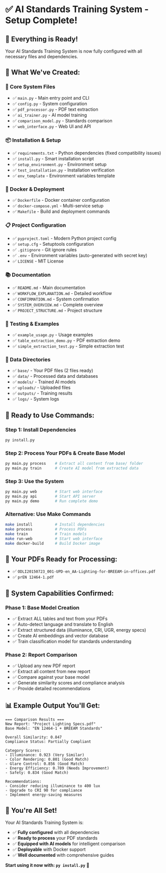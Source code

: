 # ✅ AI Standards Training System - Setup Complete!

## 🎉 **Everything is Ready!**

Your AI Standards Training System is now fully configured with all necessary files and dependencies.

## 📁 **What We've Created:**

### **🔧 Core System Files**
- ✅ `main.py` - Main entry point and CLI
- ✅ `config.py` - System configuration
- ✅ `pdf_processor.py` - PDF text extraction
- ✅ `ai_trainer.py` - AI model training
- ✅ `comparison_model.py` - Standards comparison
- ✅ `web_interface.py` - Web UI and API

### **📦 Installation & Setup**
- ✅ `requirements.txt` - Python dependencies (fixed compatibility issues)
- ✅ `install.py` - Smart installation script
- ✅ `setup_environment.py` - Environment setup
- ✅ `test_installation.py` - Installation verification
- ✅ `env_template` - Environment variables template

### **🐳 Docker & Deployment**
- ✅ `Dockerfile` - Docker container configuration
- ✅ `docker-compose.yml` - Multi-service setup
- ✅ `Makefile` - Build and deployment commands

### **📋 Project Configuration**
- ✅ `pyproject.toml` - Modern Python project config
- ✅ `setup.cfg` - Setuptools configuration
- ✅ `.gitignore` - Git ignore rules
- ✅ `.env` - Environment variables (auto-generated with secret key)
- ✅ `LICENSE` - MIT License

### **📚 Documentation**
- ✅ `README.md` - Main documentation
- ✅ `WORKFLOW_EXPLANATION.md` - Detailed workflow
- ✅ `CONFIRMATION.md` - System confirmation
- ✅ `SYSTEM_OVERVIEW.md` - Complete overview
- ✅ `PROJECT_STRUCTURE.md` - Project structure

### **🧪 Testing & Examples**
- ✅ `example_usage.py` - Usage examples
- ✅ `table_extraction_demo.py` - PDF extraction demo
- ✅ `simple_extraction_test.py` - Simple extraction test

### **📁 Data Directories**
- ✅ `base/` - Your PDF files (2 files ready)
- ✅ `data/` - Processed data and databases
- ✅ `models/` - Trained AI models
- ✅ `uploads/` - Uploaded files
- ✅ `outputs/` - Training results
- ✅ `logs/` - System logs

## 🚀 **Ready to Use Commands:**

### **Step 1: Install Dependencies**
```bash
py install.py
```

### **Step 2: Process Your PDFs & Create Base Model**
```bash
py main.py process    # Extract all content from base/ folder
py main.py train      # Create AI model from extracted data
```

### **Step 3: Use the System**
```bash
py main.py web        # Start web interface
py main.py api        # Start API server
py main.py demo       # Run complete demo
```

### **Alternative: Use Make Commands**
```bash
make install          # Install dependencies
make process          # Process PDFs
make train            # Train models
make run-web          # Start web interface
make docker-build     # Build Docker image
```

## 🎯 **Your PDFs Ready for Processing:**
- ✅ `ODLI20150723_001-UPD-en_AA-Lighting-for-BREEAM-in-offices.pdf`
- ✅ `prEN 12464-1.pdf`

## 🔧 **System Capabilities Confirmed:**

### **Phase 1: Base Model Creation**
- ✅ Extract ALL tables and text from your PDFs
- ✅ Auto-detect language and translate to English
- ✅ Extract structured data (illuminance, CRI, UGR, energy specs)
- ✅ Create AI embeddings and vector database
- ✅ Train classification model for standards understanding

### **Phase 2: Report Comparison**
- ✅ Upload any new PDF report
- ✅ Extract all content from new report
- ✅ Compare against your base model
- ✅ Generate similarity scores and compliance analysis
- ✅ Provide detailed recommendations

## 📊 **Example Output You'll Get:**
```
=== Comparison Results ===
New Report: "Project Lighting Specs.pdf"
Base Model: "EN 12464-1 + BREEAM Standards"

Overall Similarity: 0.847
Compliance Status: Partially Compliant

Category Scores:
- Illuminance: 0.923 (Very Similar)
- Color Rendering: 0.801 (Good Match)
- Glare Control: 0.856 (Good Match)
- Energy Efficiency: 0.789 (Needs Improvement)
- Safety: 0.834 (Good Match)

Recommendations:
- Consider reducing illuminance to 400 lux
- Upgrade to CRI 90 for compliance
- Implement energy-saving measures
```

## 🎉 **You're All Set!**

Your AI Standards Training System is:
- ✅ **Fully configured** with all dependencies
- ✅ **Ready to process** your PDF standards
- ✅ **Equipped with AI models** for intelligent comparison
- ✅ **Deployable** with Docker support
- ✅ **Well documented** with comprehensive guides

**Start using it now with: `py install.py`** 🚀

